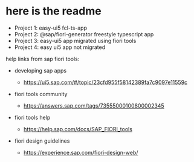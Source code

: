 # here is the readme

* Project 1: easy-ui5 fcl-ts-app
* Project 2: @sap/fiori-generator freestyle typescript app
* Project 3: easy-ui5 app migrated using fiori tools
* Project 4: easy ui5 app not migrated


help links from sap fiori tools:

* developing sap apps
  * https://ui5.sap.com/#/topic/23cfd955f58142389fa7c9097e11559c

* fiori tools community
  * https://answers.sap.com/tags/73555000100800002345

* fiori tools help
  * https://help.sap.com/docs/SAP_FIORI_tools

* fiori design guidelines
  * https://experience.sap.com/fiori-design-web/
